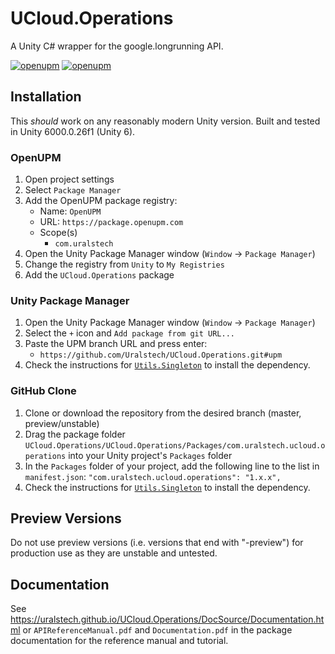 # UCloud.Operations

A Unity C# wrapper for the google.longrunning API.

[![openupm](https://img.shields.io/npm/v/com.uralstech.ucloud.operations?label=openupm&registry_uri=https://package.openupm.com)](https://openupm.com/packages/com.uralstech.ucloud.operations/)
[![openupm](https://img.shields.io/badge/dynamic/json?color=brightgreen&label=downloads&query=%24.downloads&suffix=%2Fmonth&url=https%3A%2F%2Fpackage.openupm.com%2Fdownloads%2Fpoint%2Flast-month%2Fcom.uralstech.ucloud.operations)](https://openupm.com/packages/com.uralstech.ucloud.operations/)

## Installation

This *should* work on any reasonably modern Unity version. Built and tested in Unity 6000.0.26f1 (Unity 6).

### OpenUPM

1. Open project settings
2. Select `Package Manager`
3. Add the OpenUPM package registry:
    - Name: `OpenUPM`
    - URL: `https://package.openupm.com`
    - Scope(s)
        - `com.uralstech`
4. Open the Unity Package Manager window (`Window` -> `Package Manager`)
5. Change the registry from `Unity` to `My Registries`
6. Add the `UCloud.Operations` package

### Unity Package Manager

1. Open the Unity Package Manager window (`Window` -> `Package Manager`)
2. Select the `+` icon and `Add package from git URL...`
3. Paste the UPM branch URL and press enter:
    - `https://github.com/Uralstech/UCloud.Operations.git#upm`
4. Check the instructions for [`Utils.Singleton`](https://uralstech.github.io/Utils.Singleton) to install the dependency.

### GitHub Clone

1. Clone or download the repository from the desired branch (master, preview/unstable)
2. Drag the package folder `UCloud.Operations/UCloud.Operations/Packages/com.uralstech.ucloud.operations` into your Unity project's `Packages` folder
3. In the `Packages` folder of your project, add the following line to the list in `manifest.json`:
    `"com.uralstech.ucloud.operations": "1.x.x",`
4. Check the instructions for [`Utils.Singleton`](https://uralstech.github.io/Utils.Singleton) to install the dependency.

## Preview Versions

Do not use preview versions (i.e. versions that end with "-preview") for production use as they are unstable and untested.

## Documentation

See <https://uralstech.github.io/UCloud.Operations/DocSource/Documentation.html> or `APIReferenceManual.pdf` and `Documentation.pdf` in the package documentation for the reference manual and tutorial.
